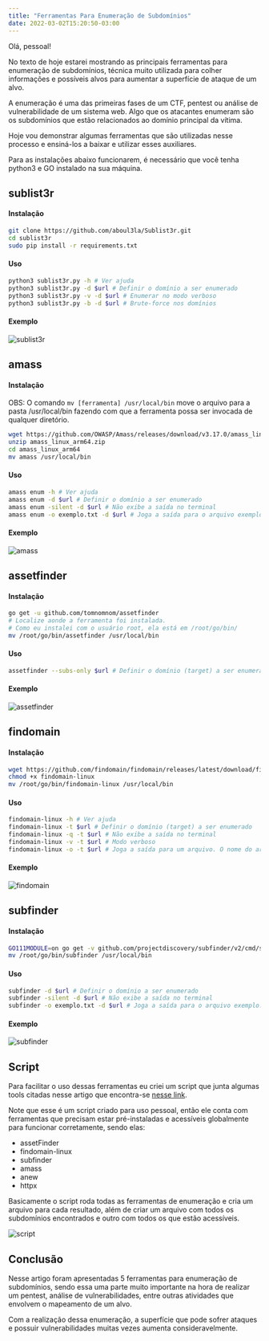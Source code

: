 ```yaml
---
title: "Ferramentas Para Enumeração de Subdomínios"
date: 2022-03-02T15:20:50-03:00
---
```


Olá, pessoal!

No texto de hoje estarei mostrando as principais ferramentas para enumeração de subdomínios, técnica muito utilizada para colher informações e possíveis alvos para aumentar a superfície de ataque de um alvo.

A enumeração é uma das primeiras fases de um CTF, pentest ou análise de vulnerabilidade de um sistema web. Algo que os atacantes enumeram são os subdomínios que estão relacionados ao domínio principal da vítima.

Hoje vou demonstrar algumas ferramentas que são utilizadas nesse processo e ensiná-los a baixar e utilizar esses auxiliares.

Para as instalações abaixo funcionarem, é necessário que você tenha python3 e GO instalado na sua máquina.

## **sublist3r**

#### Instalação

```bash
git clone https://github.com/aboul3la/Sublist3r.git
cd sublist3r
sudo pip install -r requirements.txt
```

#### Uso
```bash
python3 sublist3r.py -h # Ver ajuda
python3 sublist3r.py -d $url # Definir o domínio a ser enumerado
python3 sublist3r.py -v -d $url # Enumerar no modo verboso
python3 sublist3r.py -b -d $url # Brute-force nos domínios
```

#### Exemplo

![sublist3r](/sublist3r.png)

## **amass**

#### Instalação

OBS: O comando `mv [ferramenta] /usr/local/bin` move o arquivo para a pasta /usr/local/bin fazendo com que a ferramenta possa ser invocada de qualquer diretório.

```bash
wget https://github.com/OWASP/Amass/releases/download/v3.17.0/amass_linux_arm64.zip
unzip amass_linux_arm64.zip
cd amass_linux_arm64
mv amass /usr/local/bin
```

#### Uso
```bash
amass enum -h # Ver ajuda
amass enum -d $url # Definir o domínio a ser enumerado
amass enum -silent -d $url # Não exibe a saída no terminal
amass enum -o exemplo.txt -d $url # Joga a saída para o arquivo exemplo.txt
```

#### Exemplo

![amass](/amass.png)

## **assetfinder**

#### Instalação

```bash
go get -u github.com/tomnomnom/assetfinder
# Localize aonde a ferramenta foi instalada.
# Como eu instalei com o usuário root, ela está em /root/go/bin/
mv /root/go/bin/assetfinder /usr/local/bin
```

#### Uso
```bash
assetfinder --subs-only $url # Definir o domínio (target) a ser enumerado
```

#### Exemplo

![assetfinder](/assetfinder.png)

## **findomain**

#### Instalação
```bash
wget https://github.com/findomain/findomain/releases/latest/download/findomain-linux
chmod +x findomain-linux
mv /root/go/bin/findomain-linux /usr/local/bin
```

#### Uso
```bash
findomain-linux -h # Ver ajuda
findomain-linux -t $url # Definir o domínio (target) a ser enumerado
findomain-linux -q -t $url # Não exibe a saída no terminal
findomain-linux -v -t $url # Modo verboso
findomain-linux -o -t $url # Joga a saída para um arquivo. O nome do arquivo será o nome do domínio no formato txt
```

#### Exemplo

![findomain](/findomain.png)

## **subfinder**

#### Instalação

```bash
GO111MODULE=on go get -v github.com/projectdiscovery/subfinder/v2/cmd/subfinder
mv /root/go/bin/subfinder /usr/local/bin
```

#### Uso

```bash
subfinder -d $url # Definir o domínio a ser enumerado
subfinder -silent -d $url # Não exibe a saída no terminal
subfinder -o exemplo.txt -d $url # Joga a saída para o arquivo exemplo.txt
```

#### Exemplo

![subfinder](/subfinder.png)

## **Script**

Para facilitar o uso dessas ferramentas eu criei um script que junta algumas tools citadas nesse artigo que encontra-se [nesse link](https://github.com/b1d0ws/enumSubs).

Note que esse é um script criado para uso pessoal, então ele conta com ferramentas que precisam estar pré-instaladas e acessíveis globalmente para funcionar corretamente, sendo elas:

- assetFinder
- findomain-linux
- subfinder
- amass
- anew
- httpx

Basicamente o script roda todas as ferramentas de enumeração e cria um arquivo para cada resultado, além de criar um arquivo com todos os subdomínios encontrados e outro com todos os que estão acessíveis.

![script](/script.png)

## **Conclusão**

Nesse artigo foram apresentadas 5 ferramentas para enumeração de subdomínios, sendo essa uma parte muito importante na hora de realizar um pentest, análise de vulnerabilidades, entre outras atividades que envolvem o mapeamento de um alvo.

Com a realização dessa enumeração, a superfície que pode sofrer ataques e possuir vulnerabilidades muitas vezes aumenta consideravelmente.
